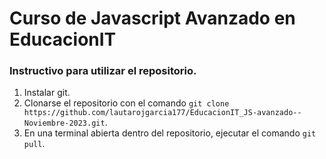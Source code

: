 # Curso de Javascript Avanzado en EducacionIT

### Instructivo para utilizar el repositorio.

1. Instalar git.
2. Clonarse el repositorio con el comando `git clone https://github.com/lautarojgarcia177/EducacionIT_JS-avanzado--Noviembre-2023.git`.
3. En una terminal abierta dentro del repositorio, ejecutar el comando `git pull`.